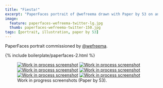 ```yaml
---
title: "Fiesta!"
excerpt: "PaperFaces portrait of @wefreema drawn with Paper by 53 on an iPad."
image: 
  feature: paperfaces-wefreema-twitter-lg.jpg
  thumb: paperfaces-wefreema-twitter-150.jpg
tags: [portrait, illustration, paper by 53]
---
```


PaperFaces portrait commissioned by [@wefreema](http://twitter.com/wefreema).

{% include boilerplate/paperfaces-2.html %}

<figure class="half">
	<a href="{{ site.url }}/images/paperfaces-wefreema-process-1-lg.jpg"><img src="{{ site.url }}/images/paperfaces-wefreema-process-1-600.jpg" alt="Work in process screenshot"></a>
	<a href="{{ site.url }}/images/paperfaces-wefreema-process-2-lg.jpg"><img src="{{ site.url }}/images/paperfaces-wefreema-process-2-600.jpg" alt="Work in process screenshot"></a>
	<a href="{{ site.url }}/images/paperfaces-wefreema-process-3-lg.jpg"><img src="{{ site.url }}/images/paperfaces-wefreema-process-3-600.jpg" alt="Work in process screenshot"></a>
	<a href="{{ site.url }}/images/paperfaces-wefreema-process-4-lg.jpg"><img src="{{ site.url }}/images/paperfaces-wefreema-process-4-600.jpg" alt="Work in process screenshot"></a>
	<a href="{{ site.url }}/images/paperfaces-wefreema-process-5-lg.jpg"><img src="{{ site.url }}/images/paperfaces-wefreema-process-5-600.jpg" alt="Work in process screenshot"></a>
	<a href="{{ site.url }}/images/paperfaces-wefreema-process-6-lg.jpg"><img src="{{ site.url }}/images/paperfaces-wefreema-process-6-600.jpg" alt="Work in process screenshot"></a>
	<figcaption>Work in progress screenshots (Paper by 53).</figcaption>
</figure>